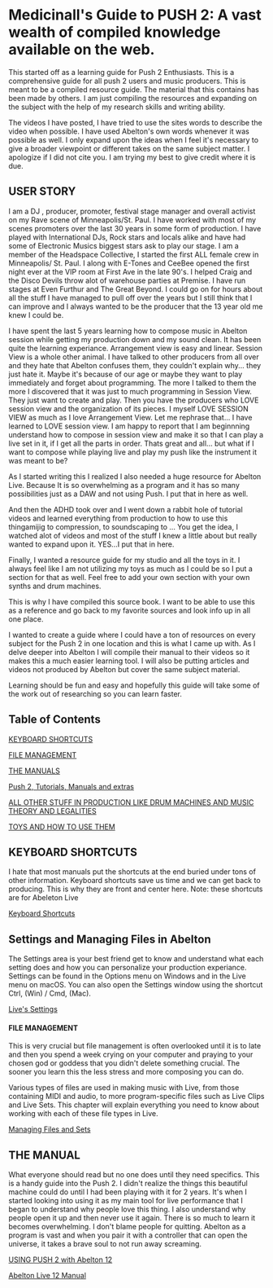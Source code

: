 # Medicinall's Guide to PUSH 2: A vast wealth of compiled knowledge available on the web.

This started off as a learning guide for Push 2 Enthusiasts. This is a comprehensive guide for all push 2 users and music producers.  This is meant to be a compiled resource guide. The material that this contains has been made by others.  I am just compiling the resources and expanding on the subject with the help of my research skills and writing ability.  

The videos I have posted, I have tried to use the sites words to describe the video when possible.  I have used Abelton's own words whenever it was possible as well. I only expand upon the ideas when I feel it's necessary to give a broader viewpoint or different takes on the same subject matter.  I apologize if I did not cite you.  I am trying my best to give credit where it is due.  

## USER STORY

I am a DJ , producer, promoter, festival stage manager and overall activist on my Rave scene of Minneapolis/St. Paul.  I have worked with most of my scenes promoters over the last 30 years in some form of production.  I have played with International DJs, Rock stars and locals alike and have had some of Electronic Musics biggest stars ask to play our stage.  I am a member of the Headspace Collective, I started the first ALL female crew in Minneapolis/ St. Paul.  I along with E-Tones and CeeBee opened the first night ever at the VIP room at First Ave in the late 90's.  I helped Craig and the Disco Devils throw alot of warehouse parties at Premise.  I have run stages at Even Furthur and The Great Beyond.  I could go on for hours about all the stuff I have managed to pull off over the years but I still think that I can improve and I always wanted to be the producer that the 13 year old me knew I could be.

I have spent the last 5 years learning how to compose music in Abelton session while getting my production down and my sound clean.  It has been quite the learning experiance.   Arrangement view is easy and linear.  Session View is a whole other animal.  I have talked to other producers from all over and they hate that Abelton confuses them, they couldn't explain why... they just hate it.  Maybe it's because of our age or maybe they want to play immediately and forget about programming.  The more I talked to them the more I discovered that it was just to much programming in Session View.  They just want to create and play. Then you have the producers who LOVE session view and the organization of its pieces.  I  myself LOVE SESSION VIEW as much as I love Arrangement View.  Let me rephrase that... I have learned to LOVE session view.  I am happy to report that I am beginnning understand how to compose in session view and make it so that I can play a live set in it,  if I get all the parts in order.  Thats great and all... but what if I want to compose while playing live and play my push like the instrument it was meant to be?  

As I started writing this I realized I also needed a huge resource for Abelton Live.  Because It is so overwhelming as a program and it has so many possibilities just as a DAW and not using Push.  I put that in here as well. 

And then the ADHD took over and I went down a rabbit hole of tutorial videos and learned everything from production to how to use this thingamijig to compression, to soundscaping to ... You get the idea, I watched alot of videos and most of the stuff I knew a little about but really wanted to expand upon it.  YES...I put that in here.

Finally, I wanted a resource guide for my studio and all the toys in it.  I always feel like I am not utilizing my toys as much as I could be so I put a section for that as well.  Feel free to add your own section with your own synths and drum machines.  

This is why I have compiled this source book.  I want to be able to use this as a reference and go back to my favorite sources and look info up in all one place.

I wanted to create a guide where I could have a ton of resources on every subject for the Push 2 in one location and this is what I came up with. As I delve deeper into Abelton I will compile their manual to their videos so it makes this a much easier learning tool.  I will also be putting articles and videos not produced by Abelton but cover the same subject material.  

Learning should be fun and easy and hopefully this guide will take some of the work out of researching so you can learn faster.

## Table of Contents

[KEYBOARD SHORTCUTS](https://github.com/Blushiva/PUSH-2-Cheats?tab=readme-ov-file#keyboard-shortcuts)

[FILE MANAGEMENT](https://github.com/Blushiva/PUSH-2-Cheats?tab=readme-ov-file#file-management)

[THE MANUALS](https://github.com/Blushiva/PUSH-2-Cheats?tab=readme-ov-file#the-manual)

[Push 2, Tutorials, Manuals and extras](https://github.com/Blushiva/PUSH-2-Cheats/tree/main/Push%202%20%26%20How%20To%20Use%20It#push-2-tutorials-manuals-and-extras)

[ALL OTHER STUFF IN PRODUCTION LIKE DRUM MACHINES AND MUSIC THEORY AND LEGALITIES](https://github.com/Blushiva/PUSH-2-Cheats/blob/main/Production/README.md#all-other-stuff-in-production-like-drum-machines-and-music-theory-and-legalities)

[TOYS AND HOW TO USE THEM](https://github.com/Blushiva/PUSH-2-Cheats/blob/main/How%20To's%20on%20Synths%20%26%20Drum%20Machines/README.md#my-toys-and-how-to-use-them)

[]()
[]()
[]()
[]()
[]()
[]()
[]()
[]()
[]()
[]()
[]()
[]()
[]()
[]()
[]()
[]()
[]()
[]()
[]()
[]()
[]()
[]()
[]()
[]()
[]()
[]()
[]()
[]()
[]()



## KEYBOARD SHORTCUTS

I hate that most manuals put the shortcuts at the end buried under tons of other information.  Keyboard shortcuts save us time and we can get back to producing.  This is why they are front and center here.  Note: these shortcuts are for Abeleton Live

[Keyboard Shortcuts](https://www.ableton.com/en/live-manual/12/live-keyboard-shortcuts/#live-keyboard-shortcuts)

## Settings and Managing Files in Abelton

The Settings area is your best friend get to know and understand what each setting does and how you can personalize your production experiance.  Settings can be found in the Options menu on Windows and in the Live menu on macOS. You can also open the Settings window using the shortcut Ctrl, (Win) / Cmd, (Mac).

[Live's Settings](https://www.ableton.com/en/live-manual/12/first-steps/#lives-settings)

#### FILE MANAGEMENT

This is very crucial but file management is often overlooked until it is to late and then you spend a week crying on your computer and praying to your chosen god or goddess that you didn't delete something crucial.  The sooner you learn this the less stress and more composing you can do.

Various types of files are used in making music with Live, from those containing MIDI and audio, to more program-specific files such as Live Clips and Live Sets. This chapter will explain everything you need to know about working with each of these file types in Live.

[Managing Files and Sets](https://www.ableton.com/en/live-manual/12/managing-files-and-sets/#managing-files-and-sets)

## THE MANUAL

What everyone should read but no one does until they need specifics.  This is a handy guide into the Push 2.  I didn't realize the things this beautiful machine could do until I had been playing with it for 2 years.  It's when I started looking into using it as my main tool for live performance that I began to understand why people love this thing.  I also understand why people open it up and then never use it again.  There is so much to learn it becomes overwhelming.  I don't blame people for quitting.  Abelton as a program is vast and when you pair it with a controller that can open the universe, it takes a brave soul to not run away screaming. 

[USING PUSH 2 with Abelton 12](https://www.ableton.com/en/live-manual/12/using-push-2/#using-push-2)

[Abelton Live 12 Manual](https://www.ableton.com/en/manual/welcome-to-live/)
